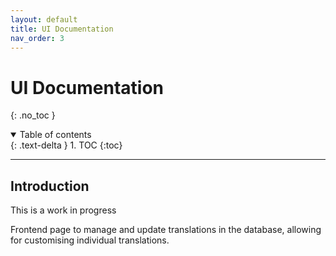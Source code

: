 ```yaml
---
layout: default
title: UI Documentation
nav_order: 3
---
```


# UI Documentation
{: .no_toc }

<details open markdown="block">
  <summary>
    Table of contents
  </summary>
  {: .text-delta }
1. TOC
{:toc}
</details>

---

## Introduction

This is a work in progress

Frontend page to manage and update translations in the database, allowing for customising individual translations.
